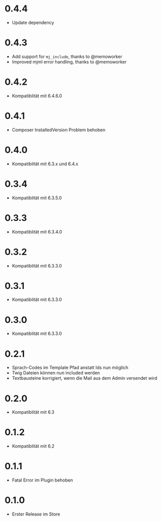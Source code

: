 # 0.4.4

* Update dependency

# 0.4.3

* Add support for `mj_include`, thanks to @memoworker
* Improved mjml error handling, thanks to @memoworker

# 0.4.2

* Kompatiblität mit 6.4.6.0

# 0.4.1

* Composer InstalledVersion Problem behoben

# 0.4.0

* Kompatiblität mit 6.3.x und 6.4.x

# 0.3.4

* Kompatiblität mit 6.3.5.0

# 0.3.3

* Kompatiblität mit 6.3.4.0

# 0.3.2

* Kompatiblität mit 6.3.3.0

# 0.3.1

* Kompatiblität mit 6.3.3.0

# 0.3.0

* Kompatiblität mit 6.3.3.0

# 0.2.1

* Sprach-Codes im Template Pfad anstatt Ids nun möglich
* Twig Dateien können nun included werden
* Textbausteine korrigiert, wenn die Mail aus dem Admin versendet wird

# 0.2.0

* Kompatiblität mit 6.3

# 0.1.2

* Kompatiblität mit 6.2

# 0.1.1

* Fatal Error im Plugin behoben


# 0.1.0

* Erster Release im Store
